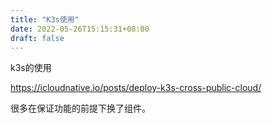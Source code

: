 ```yaml
---
title: "K3s使用"
date: 2022-05-26T15:15:31+08:00
draft: false
---
```


k3s的使用

https://icloudnative.io/posts/deploy-k3s-cross-public-cloud/

很多在保证功能的前提下换了组件。

